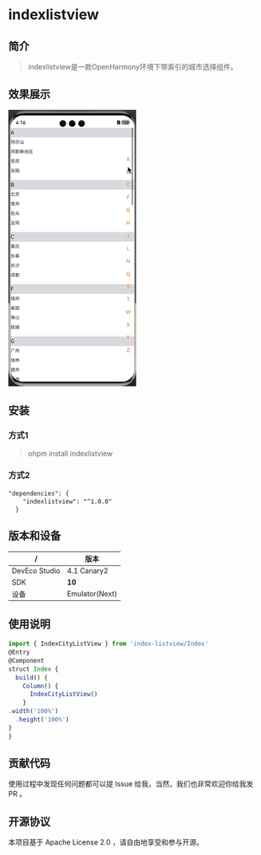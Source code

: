 # indexlistview

## 简介

> indexlistview是一款OpenHarmony环境下带索引的城市选择组件。

## 效果展示

![输入图片说明](城市选择.gif)

## 安装
### 方式1
> ohpm install indexlistview

### 方式2
```
"dependencies": {
    "indexlistview": "^1.0.0"
  }
```

## 版本和设备

| /             | 版本             |
|---------------|----------------|
| DevEco Studio | 4.1 Canary2    |
| SDK           | **10**             |
| 设备            | Emulator(Next) |

## 使用说明

```typescript
import { IndexCityListView } from 'index-listview/Index'
@Entry
@Component
struct Index {
  build() {
    Column() {
      IndexCityListView()
    }
.width('100%')
  .height('100%')
}
}

```

## 贡献代码

使用过程中发现任何问题都可以提 Issue 给我，当然，我们也非常欢迎你给我发 PR 。

## 开源协议

本项目基于 Apache License 2.0 ，请自由地享受和参与开源。

